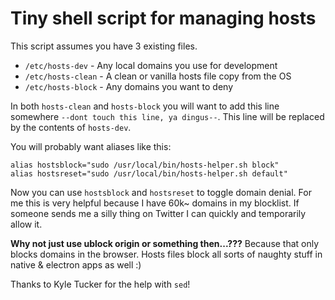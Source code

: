 # Tiny shell script for managing hosts

This script assumes you have 3 existing files.

- `/etc/hosts-dev` - Any local domains you use for development
- `/etc/hosts-clean` - A clean or vanilla hosts file copy from the OS
- `/etc/hosts-block` - Any domains you want to deny

In both `hosts-clean` and `hosts-block` you will want to add this line somewhere `--dont touch this line, ya dingus--`. This line will be replaced by the contents of `hosts-dev`.

You will probably want aliases like this:

```shell
alias hostsblock="sudo /usr/local/bin/hosts-helper.sh block"
alias hostsreset="sudo /usr/local/bin/hosts-helper.sh default"
```

Now you can use `hostsblock` and `hostsreset` to toggle domain denial. For me this is very helpful because I have 60k~ domains in my blocklist. If someone sends me a silly thing on Twitter I can quickly and temporarily allow it.

**Why not just use ublock origin or something then...???**
Because that only blocks domains in the browser. Hosts files block all sorts of naughty stuff in native & electron apps as well :)

Thanks to Kyle Tucker for the help with `sed`!
